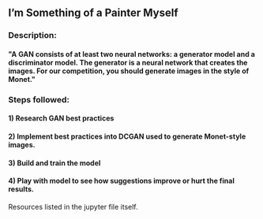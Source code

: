 ## I’m Something of a Painter Myself
### Description:
#### "A GAN consists of at least two neural networks: a generator model and a discriminator model. The generator is a neural network that creates the images. For our competition, you should generate images in the style of Monet."
### Steps followed:
#### 1) Research GAN best practices
#### 2) Implement best practices into DCGAN used to generate Monet-style images.
#### 3) Build and train the model
#### 4) Play with model to see how suggestions improve or hurt the final results.

Resources listed in the jupyter file itself.
